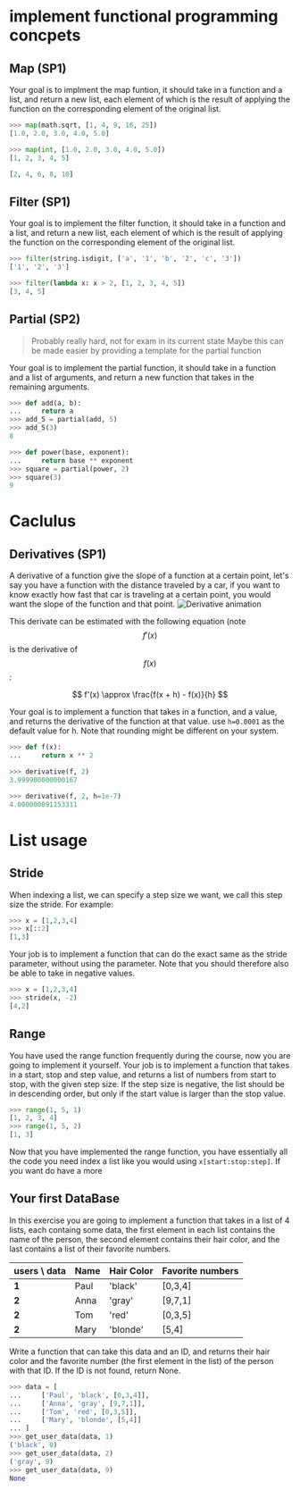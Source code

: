 # implement functional programming concpets

## Map (SP1)

Your goal is to implment the map funtion, it should take in a function and a
list, and return a new list, each element of which is the result of applying the
function on the corresponding element of the original list.

```python
>>> map(math.sqrt, [1, 4, 9, 16, 25])
[1.0, 2.0, 3.0, 4.0, 5.0]
```

```python
>>> map(int, [1.0, 2.0, 3.0, 4.0, 5.0])
[1, 2, 3, 4, 5]
```

```python >>> map(lambda x: x * 2, [1, 2, 3, 4, 5])
[2, 4, 6, 8, 10]
```

## Filter (SP1)

Your goal is to implement the filter function, it should take in a function and
a list, and return a new list, each element of which is the result of applying
the function on the corresponding element of the original list.

```python
>>> filter(string.isdigit, ['a', '1', 'b', '2', 'c', '3'])
['1', '2', '3']
```

```python
>>> filter(lambda x: x > 2, [1, 2, 3, 4, 5])
[3, 4, 5]
```

## Partial (SP2)

> Probably really hard, not for exam in its current state Maybe this can be made
> easier by providing a template for the partial function

Your goal is to implement the partial function, it should take in a function and
a list of arguments, and return a new function that takes in the remaining
arguments.

```python
>>> def add(a, b):
...     return a
>>> add_5 = partial(add, 5)
>>> add_5(3)
8
```

```python
>>> def power(base, exponent):
...     return base ** exponent
>>> square = partial(power, 2)
>>> square(3)
9
```



# Caclulus

## Derivatives (SP1)

A derivative of a function give the slope of a function at a certain point, let's say you have a function with the distance traveled by a car, if you want to know exactly how fast that car is traveling at a certain point, you would want the slope of the function and that point. 
![Derivative animation](derivative_animation.gif)

This derivate can be estimated with the following equation (note $$f'(x)$$ is the
derivative of $$f(x)$$:

$$ f'(x) \approx \frac{f(x + h) - f(x)}{h} $$

Your goal is to implement a function that takes in a function, and a value, and
returns the derivative of the function at that value. use `h=0.0001` as the
default value for h. Note that rounding might be different on your system.

```python
>>> def f(x):
...     return x ** 2

>>> derivative(f, 2)
3.999900000000167

>>> derivative(f, 2, h=1e-7)
4.000000091153311
```

# List usage

## Stride

When indexing a list, we can specify a step size we want, we call this step size
the stride. For example:

```python
>>> x = [1,2,3,4]
>>> x[::2]
[1,3]
```

Your job is to implement a function that can do the exact same as the stride
parameter, without using the parameter. Note that you should therefore also be able to take
in negative values.

```python
>>> x = [1,2,3,4] 
>>> stride(x, -2)
[4,2]
```

## Range

You have used the range function frequently during the course, now you are going
to implement it yourself. Your job is to implement a function that takes in a
start, stop and step value, and returns a list of numbers from start to stop,
with the given step size. If the step size is negative, the list should be in
descending order, but only if the start value is larger than the stop value.

```python
>>> range(1, 5, 1)
[1, 2, 3, 4]
>>> range(1, 5, 2)
[1, 3]
```

Now that you have implemented the range function, you have essentially all the
code you need index a list like you would using `x[start:stop:step]`. If you
want do have a more

## Your first DataBase

In this exercise you are going to implement a function that takes in a list of 4
lists, each containg some data, the first element in each list contains the name
of the person, the second element contains their hair color, and the last
contains a list of their favorite numbers.

| users \ data | Name | Hair Color | Favorite numbers |
| ------------ | ---- | ---------- | ---------------- |
| **1**        | Paul | 'black'    | [0,3,4]          |
| **2**        | Anna | 'gray'     | [9,7,1]          |
| **2**        | Tom  | 'red'      | [0,3,5]          |
| **2**        | Mary | 'blonde'   | [5,4]            |

Write a function that can take this data and an ID, and returns their hair color
and the favorite number (the first element in the list) of the person with that
ID. If the ID is not found, return None.

```python
>>> data = [
...     ['Paul', 'black', [0,3,4]],
...     ['Anna', 'gray', [9,7,1]],
...     ['Tom', 'red', [0,3,5]],
...     ['Mary', 'blonde', [5,4]]
... ]
>>> get_user_data(data, 1)
('black', 0)
>>> get_user_data(data, 2)
('gray', 9)
>>> get_user_data(data, 9)
None
```


